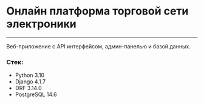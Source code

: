 # Онлайн платформа торговой сети электроники
___
Веб-приложение с API интерфейсом, админ-панелью и базой данных.

### Стек:
- Python 3.10
- Django 4.1.7
- DRF 3.14.0
- PostgreSQL 14.6
